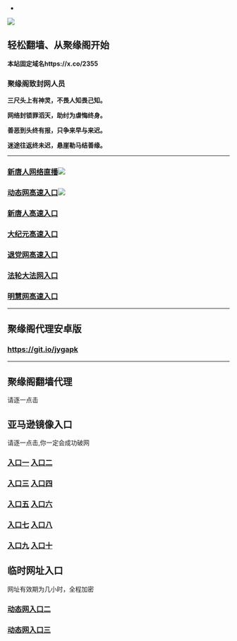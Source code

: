 * 
![](https://raw.githubusercontent.com/hao369/a/master/j.jpg)



## 轻松翻墙、从聚缘阁开始

**本站固定域名https://x.co/2355**

### 聚缘阁致封网人员

**三尺头上有神灵，不畏人知畏己知。**

**网络封锁罪滔天，助纣为虐悔终身。**

**善恶到头终有报，只争来早与来迟。**

**迷途往返终未迟，悬崖勒马结善缘。**

***

### [新唐人网络直播]( https://yzqb6p5z28.execute-api.us-east-2.amazonaws.com/2547-ju)![](https://raw.githubusercontent.com/hao369/a/master/jygtj.gif)

### [动态网高速入口]( https://jpikkcc6p1.execute-api.us-east-2.amazonaws.com/25147-32/?id=2)![](https://raw.githubusercontent.com/hao369/a/master/jygdl.gif)

### [新唐人高速入口]( https://jpikkcc6p1.execute-api.us-east-2.amazonaws.com/25147-32/?id=5)

### [大纪元高速入口]( https://jpikkcc6p1.execute-api.us-east-2.amazonaws.com/25147-32/?id=7)

### [退党网高速入口]( https://jpikkcc6p1.execute-api.us-east-2.amazonaws.com/25147-32/?id=8)

### [法轮大法网入口]( https://jpikkcc6p1.execute-api.us-east-2.amazonaws.com/25147-32/?id=15)

### [明慧网高速入口]( https://jpikkcc6p1.execute-api.us-east-2.amazonaws.com/25147-32/?id=3)


***


##  聚缘阁代理安卓版

### https://git.io/jygapk


***


## 聚缘阁翻墙代理 



请逐一点击

## 亚马逊镜像入口 

请逐一点击,你一定会成功破网

### **[入口一](https://s3-ap-southeast-2.amazonaws.com/jyg1/jyg.html)** **[入口二]( https://s3.eu-west-2.amazonaws.com/jyg2/jyg.html)**


### **[入口三](https://s3.eu-central-1.amazonaws.com/jyg3/jyg.html)**  **[入口四](https://s3-ap-southeast-1.amazonaws.com/jyg4/jyg.html)**

### **[入口五](https://s3.ap-south-1.amazonaws.com/jyg5/jyg.html)**  **[入口六](https://s3-us-west-1.amazonaws.com/jyg6/jyg.html)**


###  **[入口七](https://s3-us-west-2.amazonaws.com/jyg7/jyg.html)**  **[入口八](https://s3-eu-west-1.amazonaws.com/jyg8/jyg.html)**


###  **[入口九](https://s3-ap-northeast-1.amazonaws.com/jyg9/jyg.html)**  **[入口十](https://s3.amazonaws.com/dtw/jyg.html)**



## 临时网址入口 

网址有效期为几小时，全程加密

### [动态网入口二](https://x.co/ddg)

### [动态网入口三](https://x.co/ddf)



